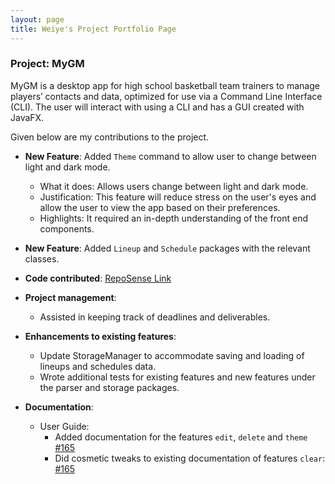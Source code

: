 ```yaml
---
layout: page
title: Weiye's Project Portfolio Page
---
```


### Project: MyGM

MyGM is a desktop app for high school basketball team trainers to manage players’ contacts and data, optimized for use
via a Command Line Interface (CLI). The user will interact with using a CLI and has a GUI created with JavaFX.

Given below are my contributions to the project.

* **New Feature**: Added `Theme` command to allow user to change between light and dark mode.
  * What it does: Allows users change between light and dark mode.
  * Justification: This feature will reduce stress on the user's eyes and allow the user to view the app based on their preferences.
  * Highlights: It required an in-depth understanding of the front end components.

* **New Feature**: Added `Lineup` and `Schedule` packages with the relevant classes.

* **Code contributed**: [RepoSense Link](https://nus-cs2103-ay2122s2.github.io/tp-dashboard/?search=&sort=groupTitle&sortWithin=title&timeframe=commit&mergegroup=&groupSelect=groupByRepos&breakdown=true&checkedFileTypes=docs~functional-code~test-code~other&since=2022-02-18&tabOpen=true&tabType=authorship&tabAuthor=TeddYE&tabRepo=AY2122S2-CS2103-F09-1%2Ftp%5Bmaster%5D&authorshipIsMergeGroup=false&authorshipFileTypes=docs~functional-code~test-code&authorshipIsBinaryFileTypeChecked=false)

* **Project management**:
  * Assisted in keeping track of deadlines and deliverables.

* **Enhancements to existing features**:
  * Update StorageManager to accommodate saving and loading of lineups and schedules data.
  * Wrote additional tests for existing features and new features under the parser and storage packages.

* **Documentation**:
  * User Guide:
    * Added documentation for the features `edit`, `delete` and `theme` [\#165](https://github.com/AY2122S2-CS2103-F09-1/tp/pull/165)
    * Did cosmetic tweaks to existing documentation of features `clear`: [\#165](https://github.com/AY2122S2-CS2103-F09-1/tp/pull/165)
